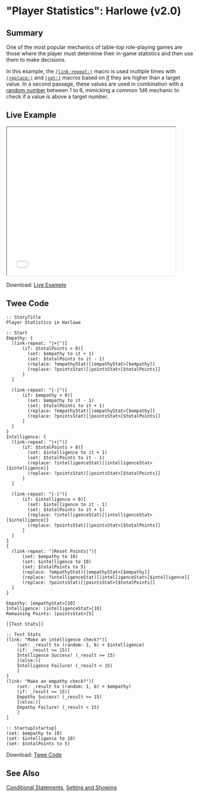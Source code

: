 # "Player Statistics": Harlowe (v2.0)

## Summary

One of the most popular mechanics of table-top role-playing games are those where the player must determine their in-game statistics and then use them to make decisions.

In this example, the [`(link-repeat:)`](https://twine2.neocities.org/#macro_link-repeat) macro is used multiple times with [`(replace:)`](https://twine2.neocities.org/#macro_replace) and [`(set:)`](https://twine2.neocities.org/#macro_set) macros based on [if](https://twine2.neocities.org/#macro_if) they are higher than a target value. In a second passage, these values are used in combination with a [random number](https://twine2.neocities.org/#macro_random) between 1 to 6, mimicking a common 1d6 mechanic to check if a value is above a target number.

## Live Example

<section>
<iframe src="harlowe_player_statistics_example.html" height=400 width=90%></iframe>

Download: <a href="harlowe_player_statistics_example.html" target="_blank">Live Example</a>
</section>

## Twee Code

```
:: StoryTitle
Player Statistics in Harlowe

:: Start
Empathy: {
  (link-repeat: "|+|")[
	  (if: $totalPoints > 0)[
		(set: $empathy to it + 1)
		(set: $totalPoints to it - 1)
		(replace: ?empathyStat)[|empathyStat>[$empathy]]
		(replace: ?pointsStat)[|pointsStat>[$totalPoints]]
	  ]
  ]

  (link-repeat: "|-|")[
	  (if: $empathy > 0)[
		(set: $empathy to it - 1)
		(set: $totalPoints to it + 1)
		(replace: ?empathyStat)[|empathyStat>[$empathy]]
		(replace: ?pointsStat)[|pointsStat>[$totalPoints]]
	  ]
  ]
}
Intelligence: {
  (link-repeat: "|+|")[
	  (if: $totalPoints > 0)[
		(set: $intelligence to it + 1)
		(set: $totalPoints to it - 1)
		(replace: ?intelligenceStat)[|intelligenceStat>[$intelligence]]
		(replace: ?pointsStat)[|pointsStat>[$totalPoints]]
	  ]
  ]

  (link-repeat: "|-|")[
	  (if: $intelligence > 0)[
		(set: $intelligence to it - 1)
		(set: $totalPoints to it + 1)
		(replace: ?intelligenceStat)[|intelligenceStat>[$intelligence]]
		(replace: ?pointsStat)[|pointsStat>[$totalPoints]]
	  ]
  ]
}
{
  (link-repeat: "|Reset Points|")[
	  (set: $empathy to 10)
	  (set: $intelligence to 10)
	  (set: $totalPoints to 5)
	  (replace: ?empathyStat)[|empathyStat>[$empathy]]
	  (replace: ?intelligenceStat)[|intelligenceStat>[$intelligence]]
	  (replace: ?pointsStat)[|pointsStat>[$totalPoints]]
  ]
}

Empathy: |empathyStat>[10]
Intelligence: |intelligenceStat>[10]
Remaining Points: |pointsStat>[5]

[[Test Stats]]

:: Test Stats
(link: "Make an intelligence check?")[
	(set: _result to (random: 1, 6) + $intelligence)
	(if: _result >= 15)[
	Intelligence Success! (_result >= 15)
	](else:)[
	Intelligence Failure! (_result < 15)
	]
]
(link: "Make an empathy check?")[
	(set: _result to (random: 1, 6) + $empathy)
	(if: _result >= 15)[
	Empathy Success! (_result >= 15)
	](else:)[
	Empathy Failure! (_result < 15)
	]
]

:: Startup[startup]
(set: $empathy to 10)
(set: $intelligence to 10)
(set: $totalPoints to 5)

```

Download: <a href="harlowe_player_statistics_twee.txt" target="_blank">Twee Code</a>

## See Also

[Conditional Statements](../../conditionalstatements/harlowe/harlowe_conditionalstatements.md), [Setting and Showing](../../settingandshowing/harlowe/harlowe_settingandshowing.md)
